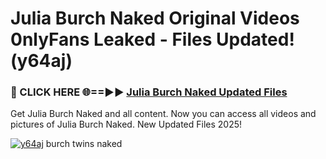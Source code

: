 # Julia Burch Naked Original Videos 0nlyFans Leaked - Files Updated! (y64aj)

<h3>🔴 CLICK HERE 🌐==►► <a href="https://tinyurl.com/yckcrads" rel="nofollow">Julia Burch Naked Updated Files</a></h3>

Get Julia Burch Naked and all content. Now you can access all videos and pictures of Julia Burch Naked. New Updated Files 2025!

[![y64aj](https://i.imgur.com/hpKpOFt.gif)](https://tinyurl.com/yckcrads)
burch twins naked